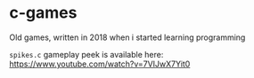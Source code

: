 # c-games

Old games, written in 2018 when i started learning programming

`spikes.c` gameplay peek is available here: https://www.youtube.com/watch?v=7VIJwX7Yit0
